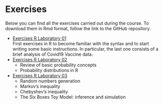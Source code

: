 # Exercises
Below you can find all the exercises carried out during the course. To download them in Rmd format, follow the link to the GitHub repository.
* [Exercises R Laboratory 01](./Solutions/exercises_rlab_01.html) <br>
  First exercises in R to become familiar with the syntax and to start writing some basic instructions. In particular, the last one consists of a brief analysis of Covid19 Vaccine data.
* [Exercises R Laboratory 02](./Solutions/exercises_rlab_02.html)
  * Review of basic probability concepts
  * Probability distributions in R
* [Exercises R Laboratory 03](./Solutions/exercises_rlab_03.html)
  * Random numbers generation
  * Markov’s inequality
  * Chebyshev’s inequality
  * The Six Boxes Toy Model: inference and simulation